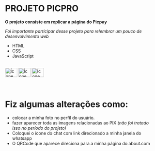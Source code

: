 # PROJETO PICPRO


**O projeto consiste em replicar a página do Picpay**

*Foi importante participar desse projeto para relembrar um pouco de desenvolvimento web*
  - HTML
  - CSS
  - JavaScript

<div style="display: inline_block"><br>
  <img align="center" alt="Ícone do HTML" height="30" width="40" src="https://cdn.jsdelivr.net/gh/devicons/devicon/icons/html5/html5-original.svg">
  <img align="center" alt="Ícone do CSS" height="30" width="40" src="https://cdn.jsdelivr.net/gh/devicons/devicon/icons/css3/css3-original.svg">
  <img align="center" alt="Ícone do JavaScript" height="30" width="40" src="https://cdn.jsdelivr.net/gh/devicons/devicon/icons/javascript/javascript-original.svg">
</div>
<br>
<br>

# Fiz algumas alterações como:
- colocar a minha foto no perfil do usuário.
- fazer aparecer toda as imagens relacionadas ao PIX *(não foi tratado isso no período do projeto)*
- Coloquei o ícone do chat com link direcionado a minha janela do whatsapp
- O QRCode que aparece direciona para a minha página do about.com

